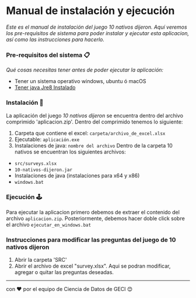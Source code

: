 # Manual de instalación y ejecución

_Este es el manual de instalación del juego _10 nativos dijeron_. Aquí veremos los pre-requisitos de sistema para poder instalar y ejecutar esta aplicacion, así como las instrucciones para hacerlo._

### Pre-requisitos del sistema 📋

_Qué cosas necesitas tener antes de poder ejecutar la aplicación:_
- Tener un sistema operativo windows, ubuntu ó macOS
- [Tener java Jre8 Instalado](https://www.oracle.com/mx/java/technologies/javase-jre8-downloads.html)


### Instalación 🔧

La aplicación del juego _10 nativos dijeron_ se encuentra dentro del archivo comprimido 'aplicacion.zip'.
Dentro del comprimido tenemos lo siguiente:

1. Carpeta que contiene el excel: `carpeta/archivo_de_excel.xlsx`
1. Ejecutable: `aplicación.exe`
1. Instalaciones de java: `nombre del archivo`
Dentro de la carpeta 10 nativos se encuentran los siguientes archivos:
- `src/surveys.xlsx`
- `10-nativos-dijeron.jar`
- Instalaciones de java (instalaciones para x64 y x86)
- `windows.bat`

### Ejecución 🕹
Para ejecutar la aplicacion primero debemos de extraer el contenido del archivo `aplicacion.zip`.
Posteriormente, debemos hacer doble click sobre el archivo `ejecutar_en_windows.bat` 


### Instrucciones para modificar las preguntas del juego de 10 nativos dijeron
1. Abrir la carpeta 'SRC'
2. Abrir el archivo de excel "survey.xlsx". Aqui se podran modificar, agregar o quitar las preguntas deseadas.

---
con ❤️ por el equipo de Ciencia de Datos de GECI 😊
